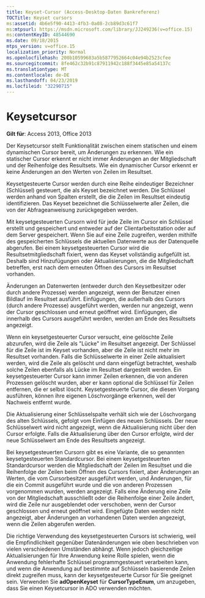 ```yaml
---
title: Keyset-Cursor (Access-Desktop-Daten Bankreferenz)
TOCTitle: Keyset cursors
ms:assetid: 4b6e5f90-4413-4fb3-0a08-2cb89d3c61f7
ms:mtpsurl: https://msdn.microsoft.com/library/JJ249236(v=office.15)
ms:contentKeyID: 48544690
ms.date: 09/18/2015
mtps_version: v=office.15
localization_priority: Normal
ms.openlocfilehash: 200b10599683a5b5877952664c04e94b2523cfee
ms.sourcegitcommit: 8fe462c32b91c87911942c188f3445e85a54137c
ms.translationtype: MT
ms.contentlocale: de-DE
ms.lasthandoff: 04/23/2019
ms.locfileid: "32290715"
---
```

# <a name="keyset-cursors"></a>Keysetcursor

**Gilt für**: Access 2013, Office 2013

Der Keysetcursor stellt Funktionalität zwischen einem statischen und einem dynamischen Cursor bereit, um Änderungen zu erkennen. Wie ein statischer Cursor erkennt er nicht immer Änderungen an der Mitgliedschaft und der Reihenfolge des Resultsets. Wie ein dynamischer Cursor erkennt er keine Änderungen an den Werten von Zeilen im Resultset.

Keysetgesteuerte Cursor werden durch eine Reihe eindeutiger Bezeichner (Schlüssel) gesteuert, die als Keyset bezeichnet werden. Die Schlüssel werden anhand von Spalten erstellt, die die Zeilen im Resultset eindeutig identifizieren. Das Keyset bezeichnet die Schlüsselwerte aller Zeilen, die von der Abfrageanweisung zurückgegeben werden.

Mit keysetgesteuerten Cursorn wird für jede Zeile im Cursor ein Schlüssel erstellt und gespeichert und entweder auf der Clientarbeitsstation oder auf dem Server gespeichert. Wenn Sie auf eine Zeile zugreifen, werden mithilfe des gespeicherten Schlüssels die aktuellen Datenwerte aus der Datenquelle abgerufen. Bei einem keysetgesteuerten Cursor wird die Resultsetmitgliedschaft fixiert, wenn das Keyset vollständig aufgefüllt ist. Deshalb sind Hinzufügungen oder Aktualisierungen, die die Mitgliedschaft betreffen, erst nach dem erneuten Öffnen des Cursors im Resultset vorhanden.

Änderungen an Datenwerten (entweder durch den Keysetbesitzer oder durch andere Prozesse) werden angezeigt, wenn der Benutzer einen Bildlauf im Resultset ausführt. Einfügungen, die außerhalb des Cursors (durch andere Prozesse) ausgeführt werden, werden nur angezeigt, wenn der Cursor geschlossen und erneut geöffnet wird. Einfügungen, die innerhalb des Cursors ausgeführt werden, werden am Ende des Resultsets angezeigt.

Wenn ein keysetgesteuerter Cursor versucht, eine gelöschte Zeile abzurufen, wird die Zeile als "Lücke" im Resultset angezeigt. Der Schlüssel für die Zeile ist im Keyset vorhanden, aber die Zeile ist nicht mehr im Resultset vorhanden. Falls die Schlüsselwerte in einer Zeile aktualisiert werden, wird die Zeile als gelöscht und dann eingefügt betrachtet, weshalb solche Zeilen ebenfalls als Lücke im Resultset dargestellt werden. Ein keysetgesteuerter Cursor kann immer Zeilen erkennen, die von anderen Prozessen gelöscht wurden, aber er kann optional die Schlüssel für Zeilen entfernen, die er selbst löscht. Keysetgesteuerte Cursor, die diesen Vorgang ausführen, können ihre eigenen Löschvorgänge erkennen, weil der Nachweis entfernt wurde.

Die Aktualisierung einer Schlüsselspalte verhält sich wie der Löschvorgang des alten Schlüssels, gefolgt vom Einfügen des neuen Schlüssels. Der neue Schlüsselwert wird nicht angezeigt, wenn die Aktualisierung nicht über den Cursor erfolgte. Falls die Aktualisierung über den Cursor erfolgte, wird der neue Schlüsselwert am Ende des Resultsets angezeigt.

Bei keysetgesteuerten Cursorn gibt es eine Variante, die so genannten keysetgesteuerten Standardcursor. Bei einem keysetgesteuerten Standardcursor werden die Mitgliedschaft der Zeilen im Resultset und die Reihenfolge der Zeilen beim Öffnen des Cursors fixiert, aber Änderungen an Werten, die vom Cursorbesitzer ausgeführt werden, und Änderungen, für die ein Commit ausgeführt wurde und die von anderen Prozessen vorgenommen wurden, werden angezeigt. Falls eine Änderung eine Zeile von der Mitgliedschaft ausschließt oder die Reihenfolge einer Zeile ändert, wird die Zeile nur ausgeblendet oder verschoben, wenn der Cursor geschlossen und erneut geöffnet wird. Eingefügte Daten werden nicht angezeigt, aber Änderungen an vorhandenen Daten werden angezeigt, wenn die Zeilen abgerufen werden.

Die richtige Verwendung des keysetgesteuerten Cursors ist schwierig, weil die Empfindlichkeit gegenüber Datenänderungen wie oben beschrieben von vielen verschiedenen Umständen abhängt. Wenn jedoch gleichzeitige Aktualisierungen für Ihre Anwendung keine Rolle spielen, wenn die Anwendung fehlerhafte Schlüssel programmgesteuert verarbeiten kann, und wenn die Anwendung auf bestimmte auf Schlüsseln basierende Zeilen direkt zugreifen muss, kann der keysetgesteuerte Cursor für Sie geeignet sein. Verwenden Sie **adOpenKeyset** für **CursorTypeEnum**, um anzugeben, dass Sie einen Keysetcursor in ADO verwenden möchten.

